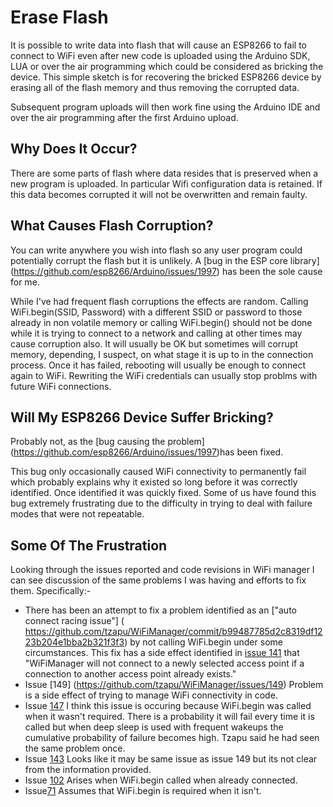 # Erase Flash
It is possible to write data into flash that will cause an ESP8266 to fail to connect to WiFi even after new code is uploaded using the Arduino SDK, LUA or over the air programming which could be considered as bricking the device. This simple sketch is for recovering the bricked ESP8266 device by erasing all of the flash memory and thus removing the corrupted data. 

Subsequent program uploads will then work fine using the Arduino IDE and over the air programming after the first Arduino upload.

## Why Does It Occur?

There are some parts of flash where data resides that is preserved when a new program is uploaded. In particular Wifi configuration data is retained. If this data becomes corrupted it will not be overwritten and remain faulty.

## What Causes Flash Corruption?

You can write anywhere you wish into flash so any user program could potentially corrupt the flash but it is unlikely. A [bug in the ESP core library] (https://github.com/esp8266/Arduino/issues/1997) has been the sole cause for me.

While I've had frequent flash corruptions the effects are random. Calling WiFi.begin(SSID, Password) with a different SSID or password to those already in non volatile memory or calling WiFi.begin() should not be done while it is trying to connect to a network and calling at other times may cause corruption also. It will usually be OK but sometimes will corrupt memory, depending, I suspect, on what stage it is up to in the connection process. Once it has failed, rebooting will usually be enough to connect again to WiFi. Rewriting the WiFi credentials can usually stop problms with future WiFi connections. 

## Will My ESP8266 Device Suffer Bricking?

Probably not, as the [bug causing the problem] (https://github.com/esp8266/Arduino/issues/1997)has been fixed. 

This bug only occasionally caused WiFi connectivity to permanently fail which probably explains why it existed so long before it was correctly identified. Once identified it was quickly fixed. Some of us have found this bug extremely frustrating due to the difficulty in trying to deal with failure modes that were not repeatable. 

## Some Of The Frustration

Looking through the issues reported and code revisions in WiFi manager I can see discussion of the same problems I was having and efforts to fix them. Specifically:-
- There has been an attempt to fix a problem identified as an ["auto connect racing issue"] ( https://github.com/tzapu/WiFiManager/commit/b99487785d2c8319df1223b204e1bba2b321f3f3) by not calling WiFi.begin under some circumstances. This fix has a side effect identified in [issue 141](https://github.com/tzapu/WiFiManager/issues/141) that "WiFiManager will not connect to a newly selected access point if a connection to another access point already exists."
- Issue [149] (https://github.com/tzapu/WiFiManager/issues/149) Problem is a side effect of trying to manage WiFi connectivity in code.
- Issue [147](https://github.com/tzapu/WiFiManager/issues/147) I think this issue is occuring because WiFi.begin was called when it wasn't required. There is a probability it will fail every time it is called but when deep sleep is used with frequent wakeups the cumulative probability of failure becomes high. Tzapu said he had seen the same problem once.
- Issue [143](https://github.com/tzapu/WiFiManager/issues/143) Looks like it may be same issue as issue 149 but its not clear from the information provided.
- Issue [102](https://github.com/tzapu/WiFiManager/issues/102) Arises when WiFi.begin called when already connected.
- Issue[71](https://github.com/tzapu/WiFiManager/issues/71) Assumes that WiFi.begin is required when it isn't.
